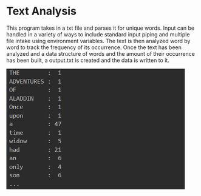 # Text Analysis

This program takes in a txt file and parses it for unique words. Input can be handled in a variety of ways to include standard input piping and multiple file intake using environment variables. The text is then analyzed word by word to track the frequency of its occurrence. Once the text has been analyzed and a data structure of words and the amount of their occurrence has been built, a output.txt is created and the data is written to it. 

![text image](text.PNG)
